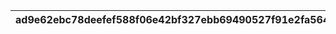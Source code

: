 |ad9e62ebc78deefef588f06e42bf327ebb69490527f91e2fa564a69566f3cef3|2400b9bd022d6a9db48a7f8d6b3e7f075ec78b5ff675248064aaa482dce4d991|208669bbcdb36b81d60682d31ffd3499a0318c54c25fc5c978e83ceb91a055d9|5f7962dd4793df013c75ba517617cee2241dd300fb5bd5f632c9a6cfe2fe62f0|78108e302e404a68625398c372454df71fe498b1534b8c9a03d9741a42f3542f|3a4a99844f7b6602a76d8300481a3408ae056962904597a31c6b09b118e57265|dfe4f48e769ba6486714541afe3cb800141d69c66109fec7c6e595eb43ba9b19|5f8c4d241fbcc3f185b0b2eb97bb54ea9bdce41ca49433e78a1792b56e23dd0b|9f6cb49f6654bea62dbf1430ac930d623cdf3621d1bde4ab2052d0c5d204f9ab|1200cbd3bd2633ede50da2faa40d65b8fb5e3df5ab219f7e450965868dc6ccb6|9971f7a73ddc44b0c195fc80e9c61f6e1a0b5203be8aeda4dc7397a63f6fe5f2|592b3f0f33bf99f8cc9f7a759eb6023775d03cb3a9b46b52403ba03115b482c7|b93a73be1ffd2864f5badca594ab01f4cfaad24070844e3bb39a85ebaf22f9f3|9e0222e0cd9d79fae305d3515db0d0c0113adada798ec5414272680448407df1|f65f33a21fff9dc8a91ad342fd838291136ce9aa637b1d0bc6785436937ebf5b|23d83a302e2baae72187a6a8c0843508f36a1df051affa22ab49f3d730c30d9c|cb3ca4c54d6ad400beec4eac3d969cda4e39e51bad02e1a4fd0ea61578984a4c|f0c71e77f6209bac528cf0e51f4ab77fab54f3e4e382611d28baaea07c893c15|cb0b72111026dc544110544e6e81ccc846c576219370193933fa5f4cf0db27ca|5d3eaf9db54f94a04a04eb5683c6ee73cdee535d5ea31a977c0d74d89a74c203|
| --- | --- | --- | --- | --- | --- | --- | --- | --- | --- | --- | --- | --- | --- | --- | --- | --- | --- | --- | --- |